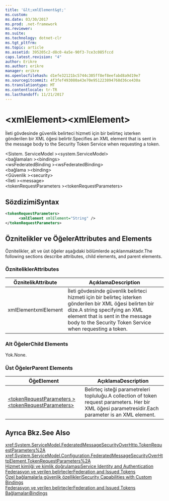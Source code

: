 ```yaml
---
title: '&lt;xmlElement&gt;'
ms.custom: 
ms.date: 03/30/2017
ms.prod: .net-framework
ms.reviewer: 
ms.suite: 
ms.technology: dotnet-clr
ms.tgt_pltfrm: 
ms.topic: article
ms.assetid: 395205c2-d8c0-4a5e-90f3-7ce3c085fccd
caps.latest.revision: "4"
author: Erikre
ms.author: erikre
manager: erikre
ms.openlocfilehash: d1efe32121bc5744c305ff8ef8eefabd8a9d19e7
ms.sourcegitcommit: 4f3fef493080a43e70e951223894768d36ce430a
ms.translationtype: MT
ms.contentlocale: tr-TR
ms.lasthandoff: 11/21/2017
---
```

# <a name="ltxmlelementgt"></a><span data-ttu-id="46858-102">&lt;xmlElement&gt;</span><span class="sxs-lookup"><span data-stu-id="46858-102">&lt;xmlElement&gt;</span></span>
<span data-ttu-id="46858-103">İleti gövdesinde güvenlik belirteci hizmeti için bir belirteç isterken gönderilen bir XML öğesi belirtir.</span><span class="sxs-lookup"><span data-stu-id="46858-103">Specifies an XML element that is sent in the message body to the Security Token Service when requesting a token.</span></span>  
  
 <span data-ttu-id="46858-104">\<Sistem. ServiceModel ></span><span class="sxs-lookup"><span data-stu-id="46858-104">\<system.ServiceModel></span></span>  
<span data-ttu-id="46858-105">\<bağlamaları ></span><span class="sxs-lookup"><span data-stu-id="46858-105">\<bindings></span></span>  
<span data-ttu-id="46858-106">\<wsFederatedBinding ></span><span class="sxs-lookup"><span data-stu-id="46858-106">\<wsFederatedBinding></span></span>  
<span data-ttu-id="46858-107">\<bağlama ></span><span class="sxs-lookup"><span data-stu-id="46858-107">\<binding></span></span>  
<span data-ttu-id="46858-108">\<Güvenlik ></span><span class="sxs-lookup"><span data-stu-id="46858-108">\<security></span></span>  
<span data-ttu-id="46858-109">\<İleti ></span><span class="sxs-lookup"><span data-stu-id="46858-109">\<message></span></span>  
<span data-ttu-id="46858-110">\<tokenRequestParameters ></span><span class="sxs-lookup"><span data-stu-id="46858-110">\<tokenRequestParameters></span></span>  
  
## <a name="syntax"></a><span data-ttu-id="46858-111">Sözdizimi</span><span class="sxs-lookup"><span data-stu-id="46858-111">Syntax</span></span>  
  
```xml  
<tokenRequestParameters>  
      <xmlElement xmlElement="String" />  
</tokenRequestParameters>  
```  
  
## <a name="attributes-and-elements"></a><span data-ttu-id="46858-112">Öznitelikler ve Öğeler</span><span class="sxs-lookup"><span data-stu-id="46858-112">Attributes and Elements</span></span>  
 <span data-ttu-id="46858-113">Öznitelikler, alt ve üst öğeler aşağıdaki bölümlerde açıklanmaktadır.</span><span class="sxs-lookup"><span data-stu-id="46858-113">The following sections describe attributes, child elements, and parent elements.</span></span>  
  
### <a name="attributes"></a><span data-ttu-id="46858-114">Öznitelikler</span><span class="sxs-lookup"><span data-stu-id="46858-114">Attributes</span></span>  
  
|<span data-ttu-id="46858-115">Öznitelik</span><span class="sxs-lookup"><span data-stu-id="46858-115">Attribute</span></span>|<span data-ttu-id="46858-116">Açıklama</span><span class="sxs-lookup"><span data-stu-id="46858-116">Description</span></span>|  
|---------------|-----------------|  
|<span data-ttu-id="46858-117">xmlElement</span><span class="sxs-lookup"><span data-stu-id="46858-117">xmlElement</span></span>|<span data-ttu-id="46858-118">İleti gövdesinde güvenlik belirteci hizmeti için bir belirteç isterken gönderilen bir XML öğesi belirten bir dize.</span><span class="sxs-lookup"><span data-stu-id="46858-118">A string specifying an XML element that is sent in the message body to the Security Token Service when requesting a token.</span></span>|  
  
### <a name="child-elements"></a><span data-ttu-id="46858-119">Alt Öğeler</span><span class="sxs-lookup"><span data-stu-id="46858-119">Child Elements</span></span>  
 <span data-ttu-id="46858-120">Yok.</span><span class="sxs-lookup"><span data-stu-id="46858-120">None.</span></span>  
  
### <a name="parent-elements"></a><span data-ttu-id="46858-121">Üst Öğeler</span><span class="sxs-lookup"><span data-stu-id="46858-121">Parent Elements</span></span>  
  
|<span data-ttu-id="46858-122">Öğe</span><span class="sxs-lookup"><span data-stu-id="46858-122">Element</span></span>|<span data-ttu-id="46858-123">Açıklama</span><span class="sxs-lookup"><span data-stu-id="46858-123">Description</span></span>|  
|-------------|-----------------|  
|[<span data-ttu-id="46858-124">\<tokenRequestParameters ></span><span class="sxs-lookup"><span data-stu-id="46858-124">\<tokenRequestParameters></span></span>](../../../../../docs/framework/configure-apps/file-schema/wcf/tokenrequestparameters.md)|<span data-ttu-id="46858-125">Belirteç isteği parametreleri topluluğu.</span><span class="sxs-lookup"><span data-stu-id="46858-125">A collection of token request parameters.</span></span> <span data-ttu-id="46858-126">Her bir XML öğesi parametresidir.</span><span class="sxs-lookup"><span data-stu-id="46858-126">Each parameter is an XML element.</span></span>|  
  
## <a name="see-also"></a><span data-ttu-id="46858-127">Ayrıca Bkz.</span><span class="sxs-lookup"><span data-stu-id="46858-127">See Also</span></span>  
 <xref:System.ServiceModel.FederatedMessageSecurityOverHttp.TokenRequestParameters%2A>  
 <xref:System.ServiceModel.Configuration.FederatedMessageSecurityOverHttpElement.TokenRequestParameters%2A>  
 [<span data-ttu-id="46858-128">Hizmet kimliği ve kimlik doğrulaması</span><span class="sxs-lookup"><span data-stu-id="46858-128">Service Identity and Authentication</span></span>](../../../../../docs/framework/wcf/feature-details/service-identity-and-authentication.md)  
 [<span data-ttu-id="46858-129">Federasyon ve verilen belirteçler</span><span class="sxs-lookup"><span data-stu-id="46858-129">Federation and Issued Tokens</span></span>](../../../../../docs/framework/wcf/feature-details/federation-and-issued-tokens.md)  
 [<span data-ttu-id="46858-130">Özel bağlamalarla güvenlik özellikleri</span><span class="sxs-lookup"><span data-stu-id="46858-130">Security Capabilities with Custom Bindings</span></span>](../../../../../docs/framework/wcf/feature-details/security-capabilities-with-custom-bindings.md)  
 [<span data-ttu-id="46858-131">Federasyon ve verilen belirteçler</span><span class="sxs-lookup"><span data-stu-id="46858-131">Federation and Issued Tokens</span></span>](../../../../../docs/framework/wcf/feature-details/federation-and-issued-tokens.md)  
 [<span data-ttu-id="46858-132">Bağlamaları</span><span class="sxs-lookup"><span data-stu-id="46858-132">Bindings</span></span>](../../../../../docs/framework/wcf/bindings.md)
